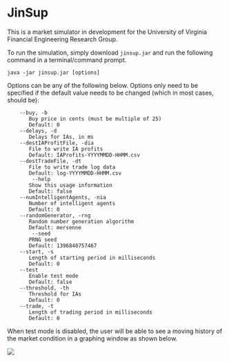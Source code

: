 JinSup
======

This is a market simulator in development for the University of Virginia Financial Engineering Research Group.

To run the simulation, simply download `jinsup.jar` and run the following command in a terminal/command prompt.

```
java -jar jinsup.jar [options]
```

Options can be any of the following below. Options only need to be specified if the default value needs to be changed (which in most cases, should be):
```
    --buy, -b
       Buy price in cents (must be multiple of 25)
       Default: 0
    --delays, -d
       Delays for IAs, in ms
    --destIAProfitFile, -dia
       File to write IA profits
       Default: IAProfits-YYYYMMDD-HHMM.csv
    --destTradeFile, -dt
       File to write trade log data
       Default: log-YYYYMMDD-HHMM.csv
        --help
       Show this usage information
       Default: false
    --numIntelligentAgents, -nia
       Number of intelligent agents
       Default: 0
    --randomGenerator, -rng
       Random number generation algorithm
       Default: mersenne
        --seed
       PRNG seed
       Default: 1396840757467
    --start, -s
       Length of starting period in milliseconds
       Default: 0
    --test
       Enable test mode
       Default: false
    --threshold, -th
       Threshold for IAs
       Default: 0
    --trade, -t
       Length of trading period in milliseconds
       Default: 0
```

When test mode is disabled, the user will be able to see a moving history of the market condition in a graphing window as shown below.

![](https://raw.github.com/uva-financial-engineering/JinSup/master/tradeHistory.png)
